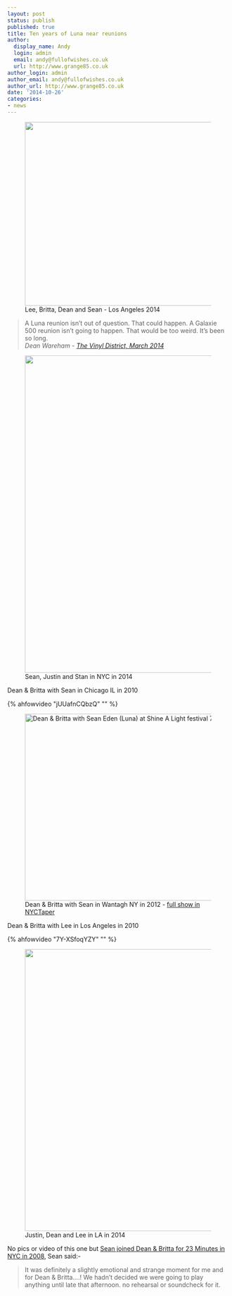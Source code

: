 ```yaml
---
layout: post
status: publish
published: true
title: Ten years of Luna near reunions
author:
  display_name: Andy
  login: admin
  email: andy@fullofwishes.co.uk
  url: http://www.grange85.co.uk
author_login: admin
author_email: andy@fullofwishes.co.uk
author_url: http://www.grange85.co.uk
date: '2014-10-26'
categories:
- news
---
```

<p><figure class="caption aligncenter"><img src="https://media.fullofwishes.co.uk/02-luna/pictures/lee-britta-dean-sean-2014.jpg" width="625" height="417" class /><figcaption class="caption-text"> Lee, Britta, Dean and Sean - Los Angeles 2014</figcaption></figure>
<blockquote><p>A Luna reunion isn’t out of question. That could happen. A Galaxie 500 reunion isn’t going to happen. That would be too weird. It’s been so long.<br />
<em>Dean Wareham - <a href="http://www.thevinyldistrict.com/dc/2014/03/dean-wareham-tvd-interview/">The Vinyl District, March 2014</a></em></p></blockquote>
<p><figure class="caption aligncenter"><img src="https://media.fullofwishes.co.uk/02-luna/pictures/sean-justin-stan-2014.jpg" width="960" height="720" class /><figcaption class="caption-text"> Sean, Justin and Stan in NYC in 2014</figcaption></figure>
<p>Dean & Britta with Sean in Chicago IL in 2010</p>
{% ahfowvideo "jUUafnCQbzQ" "" %}

<figure class="caption aligncenter"><a href="https://www.flickr.com/photos/subcow/7658288576" title="Dean & Britta with Sean Eden (Luna) at Shine A Light festival 7-21-12 by Kurt Christensen, on Flickr"><img class="aligncenter" src="https://farm9.staticflickr.com/8007/7658288576_f2680e0fc0_z.jpg" width="640" height="424" alt="Dean & Britta with Sean Eden (Luna) at Shine A Light festival 7-21-12"></a><figcaption class="caption-text">Dean & Britta with Sean in Wantagh NY in 2012 - <a href="http://www.nyctaper.com/2012/07/dean-britta-with-luna-reunion-july-21-2012-mulcahys-wantagh-ny-flac-and-mp3-downloads-streaming-songs/">full show in NYCTaper</a></figcaption></figure>

<p>Dean & Britta with Lee in Los Angeles in 2010</p>


{% ahfowvideo "7Y-XSfoqYZY" "" %}


<p><figure class="caption aligncenter"><img src="https://media.fullofwishes.co.uk/02-luna/pictures/justin-dean-lee-2014.jpg" width="640" height="640" class /><figcaption class="caption-text"> Justin, Dean and Lee in LA in 2014</figcaption></figure>
<p>No pics or video of this one but <a href="/2008/08/29/34-of-luna-on-stage-in-nyc/">Sean joined Dean & Britta for 23 Minutes in NYC in 2008</a>, Sean said:-<br />
<blockquote>It was definitely a slightly emotional and strange moment for me and for Dean & Britta….! We hadn’t decided we were going to play anything until late that afternoon. no rehearsal or soundcheck for it.</p></blockquote>
